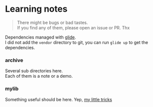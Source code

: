 # Learning notes

>There might be bugs or bad tastes. <br>
If you find any of them, please open an issue or PR. Thx

Dependencies managed with [glide](https://github.com/Masterminds/glide).<br>
I did not add the `vendor` directory to git, you can run `glide up` to get the dependencies. 

### archive
Several sub directories here.<br>
Each of them is a note or a demo.

### mylib
Something useful should be here. Yep, [my little tricks](https://github.com/XanthusL/Playground/tree/master/golang/mylib)
